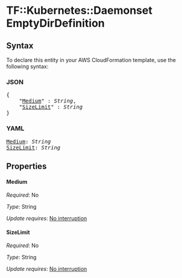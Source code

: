 # TF::Kubernetes::Daemonset EmptyDirDefinition

## Syntax

To declare this entity in your AWS CloudFormation template, use the following syntax:

### JSON

<pre>
{
    "<a href="#medium" title="Medium">Medium</a>" : <i>String</i>,
    "<a href="#sizelimit" title="SizeLimit">SizeLimit</a>" : <i>String</i>
}
</pre>

### YAML

<pre>
<a href="#medium" title="Medium">Medium</a>: <i>String</i>
<a href="#sizelimit" title="SizeLimit">SizeLimit</a>: <i>String</i>
</pre>

## Properties

#### Medium

_Required_: No

_Type_: String

_Update requires_: [No interruption](https://docs.aws.amazon.com/AWSCloudFormation/latest/UserGuide/using-cfn-updating-stacks-update-behaviors.html#update-no-interrupt)

#### SizeLimit

_Required_: No

_Type_: String

_Update requires_: [No interruption](https://docs.aws.amazon.com/AWSCloudFormation/latest/UserGuide/using-cfn-updating-stacks-update-behaviors.html#update-no-interrupt)

